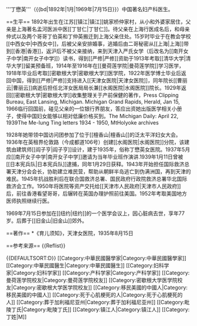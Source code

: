 '''丁懋英'''（{{bd|1892年|1月|1969年|7月15日}}）中国著名妇产科医生。

==生平==
1892年出生在江苏[[镇江|镇江]]姚家桥仲家村，从小和外婆家居住，父亲是上海著名孟河医派中医[[丁甘仁|丁甘仁]]。待父亲在上海行医成名后，和母亲仲式以及两个哥哥丁伯英和丁仲英搬迁到上海父亲住处。15岁时毕业于在教会学校[[中西女中|中西女中]]，后被父亲安排婚事，逃婚后由二哥秘密从[[上海|上海]]带到[[香港|香港]]，返沪后不被父亲接纳，来到天津入严氏女学（后改名为[[南开女子中学|南开女子中学]]）读书，得到[[严修|严修]]资助于1913年考取[[清华大学|清华大学]]留美预备班，1914年至1916年在[[曼荷莲学院|曼荷莲学院]]学习医学，1918年毕业后考取[[密歇根大学|密歇根大学]]医学院，1922年医学博士毕业后返回中国，得到[[严修|严修]]支持进入[[天津女医院|天津女医院]]，同年院长[[曹丽云|曹丽云]]病逝后担任北洋女医局局长兼[[水阁医院|水阁医院]]院长。1929年返回[[密歇根大学|密歇根大学]]收集整理关于产前保健的著作，<ref>Press Clipping Bureau, East Lansing, Michigan. Michigan Grand Rapids, Herald, Jan 15, 1966</ref>临行回国前，碰见父亲的一位银行界朋友，答应出资她出版医学相关小册子，使得中国妇女能够以相对低廉价格买到。<ref>The Michigan Daily: April 22, 1939</ref><ref>The Me-Iung Ting letters 1934 - 1950, MtHolyoke archives</ref>

1928年她带领中国访问团参加了位于[[檀香山|檀香山]]的泛太平洋妇女大会。1936年在英租界伦敦路（今成都道106号）创建[[水阁医院|水阁医院]]分院，该建筑由建筑师[[阎子亨|阎子亨]]设计，建于1935年，俗称丁懋英女医院。1937年5月应[[南开女子中学|南开女子中学]]邀请为当年毕业班作演讲.1939年1月11日曾被[[日本宪兵队|日本宪兵队]]逮捕，同年1月29日获释。1943年开始担任国际救济总署天津分会会长，协助建立难民营，帮助从朝鲜半岛逃亡到伪满洲国，再到天津的难民。1945年抗战胜利后在联合国救济总署、国民政府行政院救济总署华北国际救济会工作。1950年将医院等资产交托给[[天津市人民政府|天津市人民政府]]后，前往香港看望哥哥，后辗转在英国办理护照前往美国。1952年考取美国地方医师执照继续行医。

1969年7月15日参加在[[纽约|纽约]]的一个医学会议上，因心脏病去世，享年77岁。后葬于[[旧金山|旧金山]]郊外。

==著作==
*《育儿须知》，天津女医院，1935年8月15日

==参考来源==
{{Reflist}}

{{DEFAULTSORT:D}}
[[Category:中華民國醫學家|Category:中華民國醫學家]]
[[Category:中華民國醫生|Category:中華民國醫生]]
[[Category:妇科学家|Category:妇科学家]]
[[Category:产科学家|Category:产科学家]]
[[Category:曼荷莲学院校友|Category:曼荷莲学院校友]]
[[Category:密歇根大学医学院校友|Category:密歇根大学医学院校友]]
[[Category:移民美國的中國人|Category:移民美國的中國人]]
[[Category:死于心肌梗死的人|Category:死于心肌梗死的人]]
[[Category:葬于加利福尼亚州|Category:葬于加利福尼亚州]]
[[Category:毗陵丁氏|Category:毗陵丁氏]]
[[Category:镇江人|Category:镇江人]]
[[Category:丁姓|M]]